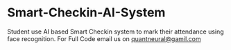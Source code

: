 # Smart-Checkin-AI-System
Student use AI based Smart Checkin system to mark their attendance using face recognition.
For Full Code email us on quantneural@gamil.com
